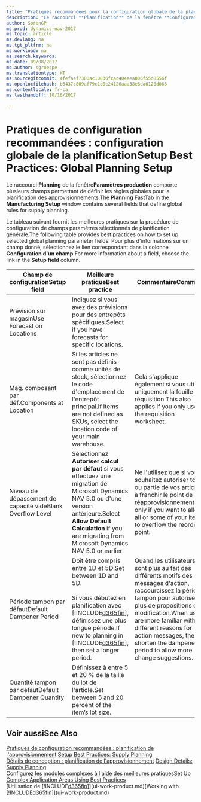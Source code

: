 ```yaml
---
title: "Pratiques recommandées pour la configuration globale de la planification"
description: "Le raccourci **Planification** de la fenêtre **Configuration de la fabrication** comporte plusieurs champs permettant de définir des règles globales pour la planification de l'approvisionnement."
author: SorenGP
ms.prod: dynamics-nav-2017
ms.topic: article
ms.devlang: na
ms.tgt_pltfrm: na
ms.workload: na
ms.search.keywords: 
ms.date: 09/08/2017
ms.author: sgroespe
ms.translationtype: HT
ms.sourcegitcommit: 4fefaef7380ac10836fcac404eea006f55d8556f
ms.openlocfilehash: b6437c809af79c1c0c24126aaa38e6da6120d066
ms.contentlocale: fr-ca
ms.lasthandoff: 10/16/2017

---
```

# <a name="setup-best-practices-global-planning-setup"></a><span data-ttu-id="725bc-103">Pratiques de configuration recommandées : configuration globale de la planification</span><span class="sxs-lookup"><span data-stu-id="725bc-103">Setup Best Practices: Global Planning Setup</span></span>
<span data-ttu-id="725bc-104">Le raccourci **Planning** de la fenêtre**Paramètres production** comporte plusieurs champs permettant de définir les règles globales pour la planification des approvisionnements.</span><span class="sxs-lookup"><span data-stu-id="725bc-104">The **Planning** FastTab in the **Manufacturing Setup** window contains several fields that define global rules for supply planning.</span></span>  

 <span data-ttu-id="725bc-105">Le tableau suivant fournit les meilleures pratiques sur la procédure de configuration de champs paramètres sélectionnés de planification générale.</span><span class="sxs-lookup"><span data-stu-id="725bc-105">The following table provides best practices on how to set up selected global planning parameter fields.</span></span> <span data-ttu-id="725bc-106">Pour plus d'informations sur un champ donné, sélectionnez le lien correspondant dans la colonne **Configuration d'un champ**.</span><span class="sxs-lookup"><span data-stu-id="725bc-106">For more information about a field, choose the link in the **Setup field** column.</span></span>  

|<span data-ttu-id="725bc-107">Champ de configuration</span><span class="sxs-lookup"><span data-stu-id="725bc-107">Setup field</span></span>|<span data-ttu-id="725bc-108">Meilleure pratique</span><span class="sxs-lookup"><span data-stu-id="725bc-108">Best practice</span></span>|<span data-ttu-id="725bc-109">Commentaire</span><span class="sxs-lookup"><span data-stu-id="725bc-109">Comment</span></span>|  
|-----------------|-------------------|-------------|  
|<span data-ttu-id="725bc-110">Prévision sur magasin</span><span class="sxs-lookup"><span data-stu-id="725bc-110">Use Forecast on Locations</span></span>|<span data-ttu-id="725bc-111">Indiquez si vous avez des prévisions pour des entrepôts spécifiques.</span><span class="sxs-lookup"><span data-stu-id="725bc-111">Select if you have forecasts for specific locations.</span></span>||  
|<span data-ttu-id="725bc-112">Mag. composant par déf.</span><span class="sxs-lookup"><span data-stu-id="725bc-112">Components at Location</span></span>|<span data-ttu-id="725bc-113">Si les articles ne sont pas définis comme unités de stock, sélectionnez le code d'emplacement de l'entrepôt principal.</span><span class="sxs-lookup"><span data-stu-id="725bc-113">If items are not defined as SKUs, select the location code of your main warehouse.</span></span>|<span data-ttu-id="725bc-114">Cela s'applique également si vous utilisez uniquement la feuille de réquisition.</span><span class="sxs-lookup"><span data-stu-id="725bc-114">This also applies if you only use the requisition worksheet.</span></span>|  
|<span data-ttu-id="725bc-115">Niveau de dépassement de capacité vide</span><span class="sxs-lookup"><span data-stu-id="725bc-115">Blank Overflow Level</span></span>|<span data-ttu-id="725bc-116">Sélectionnez **Autoriser calcul par défaut** si vous effectuez une migration de Microsoft Dynamics NAV 5.0 ou d'une version antérieure.</span><span class="sxs-lookup"><span data-stu-id="725bc-116">Select **Allow Default Calculation** if you are migrating from Microsoft Dynamics NAV 5.0 or earlier.</span></span>|<span data-ttu-id="725bc-117">Ne l'utilisez que si vous souhaitez autoriser tout ou partie de vos articles à franchir le point de réapprovisionnement.</span><span class="sxs-lookup"><span data-stu-id="725bc-117">Use only if you want to allow all or some of your items to overflow the reorder point.</span></span>|  
|<span data-ttu-id="725bc-118">Période tampon par défaut</span><span class="sxs-lookup"><span data-stu-id="725bc-118">Default Dampener Period</span></span>|<span data-ttu-id="725bc-119">Doit être compris entre 1D et 5D.</span><span class="sxs-lookup"><span data-stu-id="725bc-119">Set between 1D and 5D.</span></span><br /><br /> <span data-ttu-id="725bc-120">Si vous débutez en planification avec [!INCLUDE[d365fin](includes/d365fin_md.md)], définissez une plus longue période.</span><span class="sxs-lookup"><span data-stu-id="725bc-120">If new to planning in [!INCLUDE[d365fin](includes/d365fin_md.md)], then set a longer period.</span></span>|<span data-ttu-id="725bc-121">Quand les utilisateurs sont plus au fait des différents motifs des messages d'action, raccourcissez la période tampon pour autoriser plus de propositions de modification.</span><span class="sxs-lookup"><span data-stu-id="725bc-121">When users are more familiar with the different reasons for action messages, then shorten the dampener period to allow more change suggestions.</span></span>|  
|<span data-ttu-id="725bc-122">Quantité tampon par défaut</span><span class="sxs-lookup"><span data-stu-id="725bc-122">Default Dampener Quantity</span></span>|<span data-ttu-id="725bc-123">Définissez à entre 5 et 20 % de la taille du lot de l'article.</span><span class="sxs-lookup"><span data-stu-id="725bc-123">Set between 5 and 20 percent of the item’s lot size.</span></span>||  

## <a name="see-also"></a><span data-ttu-id="725bc-124">Voir aussi</span><span class="sxs-lookup"><span data-stu-id="725bc-124">See Also</span></span>  
 <span data-ttu-id="725bc-125">[Pratiques de configuration recommandées : planification de l'approvisionnement](setup-best-practices-supply-planning.md) </span><span class="sxs-lookup"><span data-stu-id="725bc-125">[Setup Best Practices: Supply Planning](setup-best-practices-supply-planning.md) </span></span>  
 <span data-ttu-id="725bc-126">[Détails de conception : planification de l'approvisionnement](design-details-supply-planning.md) </span><span class="sxs-lookup"><span data-stu-id="725bc-126">[Design Details: Supply Planning](design-details-supply-planning.md) </span></span>  
 [<span data-ttu-id="725bc-127">Configurez les modules complexes à l'aide des meilleures pratiques</span><span class="sxs-lookup"><span data-stu-id="725bc-127">Set Up Complex Application Areas Using Best Practices</span></span>](set-up-complex-application-areas-using-best-practices.md)  
 <span data-ttu-id="725bc-128">[Utilisation de [!INCLUDE[d365fin](includes/d365fin_md.md)]](ui-work-product.md)</span><span class="sxs-lookup"><span data-stu-id="725bc-128">[Working with [!INCLUDE[d365fin](includes/d365fin_md.md)]](ui-work-product.md)</span></span>

